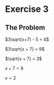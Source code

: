 # Exercise 3

## The Problem

$3\sqrt{x+7} - 5 = 4$

$3\sqrt{x + 7} = 9$

$\sqrt{x + 7} = 3$

$x + 7 = 9$

$x = 2$
